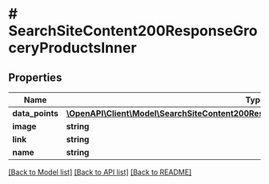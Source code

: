 # # SearchSiteContent200ResponseGroceryProductsInner

## Properties

Name | Type | Description | Notes
------------ | ------------- | ------------- | -------------
**data_points** | [**\OpenAPI\Client\Model\SearchSiteContent200ResponseGroceryProductsInnerDataPointsInner[]**](SearchSiteContent200ResponseGroceryProductsInnerDataPointsInner.md) |  | [optional]
**image** | **string** |  |
**link** | **string** |  |
**name** | **string** |  |

[[Back to Model list]](../../README.md#models) [[Back to API list]](../../README.md#endpoints) [[Back to README]](../../README.md)
